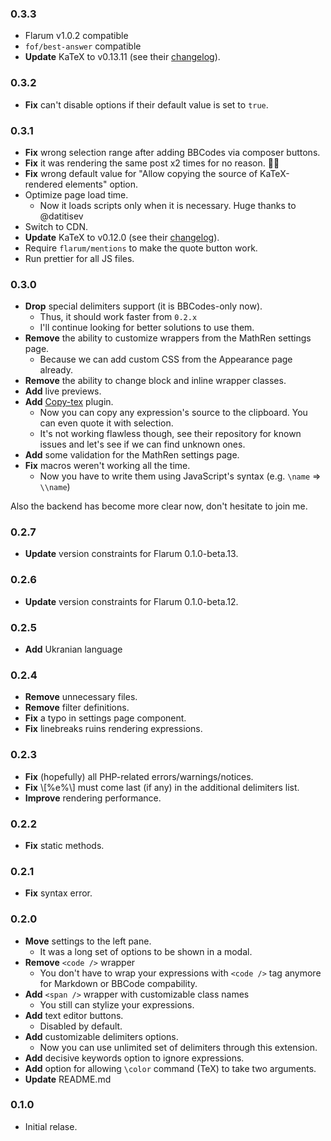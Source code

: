 ### 0.3.3
- Flarum v1.0.2 compatible
- `fof/best-answer` compatible
- **Update** KaTeX to v0.13.11 (see their [changelog](https://github.com/KaTeX/KaTeX/blob/master/CHANGELOG.md)).

### 0.3.2
- **Fix** can't disable options if their default value is set to `true`.

### 0.3.1
- **Fix** wrong selection range after adding BBCodes via composer buttons.
- **Fix** it was rendering the same post x2 times for no reason. 🤦‍♂️
- **Fix** wrong default value for "Allow copying the source of KaTeX-rendered elements" option.
- Optimize page load time.
    + Now it loads scripts only when it is necessary. Huge thanks to @datitisev
- Switch to CDN.
- **Update** KaTeX to v0.12.0 (see their [changelog](https://github.com/KaTeX/KaTeX/blob/master/CHANGELOG.md)).
- Require `flarum/mentions` to make the quote button work.
- Run prettier for all JS files.

### 0.3.0
- **Drop** special delimiters support (it is BBCodes-only now).
    + Thus, it should work faster from `0.2.x`
    + I'll continue looking for better solutions to use them.
- **Remove** the ability to customize wrappers from the MathRen settings page.
    + Because we can add custom CSS from the Appearance page already.
- **Remove** the ability to change block and inline wrapper classes.
- **Add** live previews.
- **Add** [Copy-tex](https://github.com/KaTeX/KaTeX/tree/master/contrib/copy-tex) plugin.
    + Now you can copy any expression's source to the clipboard. You can even quote it with selection.
    + It's not working flawless though, see their repository for known issues and let's see if we can find unknown ones.
- **Add** some validation for the MathRen settings page.
- **Fix** macros weren't working all the time.
    + Now you have to write them using JavaScript's syntax (e.g. `\name` => `\\name`)

Also the backend has become more clear now, don't hesitate to join me.

### 0.2.7
- **Update** version constraints for Flarum 0.1.0-beta.13.

### 0.2.6
- **Update** version constraints for Flarum 0.1.0-beta.12.

### 0.2.5
- **Add** Ukranian language

### 0.2.4
- **Remove** unnecessary files.
- **Remove** filter definitions.
- **Fix** a typo in settings page component.
- **Fix** linebreaks ruins rendering expressions.

### 0.2.3
- **Fix** (hopefully) all PHP-related errors/warnings/notices.
- **Fix** \\[%e%\\] must come last (if any) in the additional delimiters list.
- **Improve** rendering performance.

### 0.2.2
- **Fix** static methods.

### 0.2.1
- **Fix** syntax error.

### 0.2.0
- **Move** settings to the left pane.
    + It was a long set of options to be shown in a modal.
- **Remove** `<code />` wrapper
    + You don't have to wrap your expressions with `<code />` tag anymore for Markdown or BBCode compability.
- **Add** `<span />` wrapper with customizable class names
    + You still can stylize your expressions.
- **Add** text editor buttons.
    + Disabled by default.
- **Add** customizable delimiters options.
    + Now you can use unlimited set of delimiters through this extension.
- **Add** decisive keywords option to ignore expressions.
- **Add** option for allowing `\color` command (TeX) to take two arguments.
- **Update** README.md

### 0.1.0
- Initial relase.
